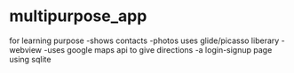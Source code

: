 # multipurpose_app

for learning purpose
-shows contacts
-photos uses glide/picasso liberary
-webview
-uses google maps api to give directions
-a login-signup page using sqlite
